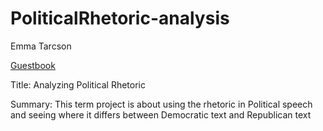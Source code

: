 # PoliticalRhetoric-analysis
Emma Tarcson

[Guestbook](https://github.com/Data-Science-for-Linguists-2021/Class-Lounge/blob/main/guestbooks/guestbook_emma.md)

Title: Analyzing Political Rhetoric

Summary: This term project is about using the rhetoric in Political speech and seeing where it differs between Democratic text and Republican text
